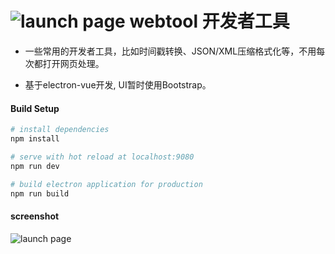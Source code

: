 # ![launch page](https://raw.githubusercontent.com/jevonszmx/webtool/master/build/icons/icon.png) webtool 开发者工具

* 一些常用的开发者工具，比如时间戳转换、JSON/XML压缩格式化等，不用每次都打开网页处理。

* 基于electron-vue开发, UI暂时使用Bootstrap。

#### Build Setup

``` bash
# install dependencies
npm install

# serve with hot reload at localhost:9080
npm run dev

# build electron application for production
npm run build


```

#### screenshot

![launch page](https://raw.githubusercontent.com/jevonszmx/webtool/master/screenshot/1.jpg)
